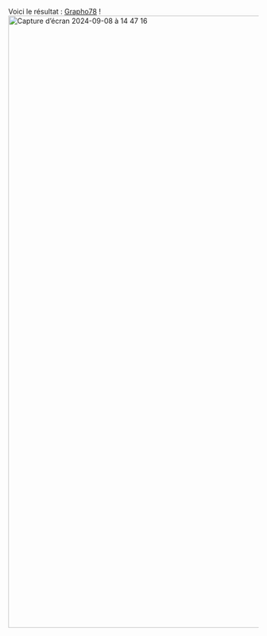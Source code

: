 Voici le résultat :  [Grapho78](http://www.grapho78.com) !
<img width="1232" alt="Capture d’écran 2024-09-08 à 14 47 16" src="https://github.com/user-attachments/assets/ef29cfa3-76e7-4c84-a5a9-88704aa66806">
